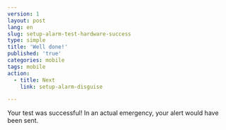 ```yaml
---
version: 1
layout: post
lang: en
slug: setup-alarm-test-hardware-success
type: simple
title: 'Well done!'
published: 'true'
categories: mobile
tags: mobile
action:
  - title: Next
    link: setup-alarm-disguise

---
```


Your test was successful! In an actual emergency, your alert would have been sent.